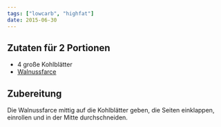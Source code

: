 ```yaml
---
tags: ["lowcarb", "highfat"]
date: 2015-06-30
---
```


## Zutaten für 2 Portionen
- 4     große Kohlblätter
- [Walnussfarce](/beilagen/Walnussfarce.html)

## Zubereitung
Die Walnussfarce mittig auf die Kohlblätter geben, die Seiten einklappen, einrollen und in der Mitte durchschneiden.
